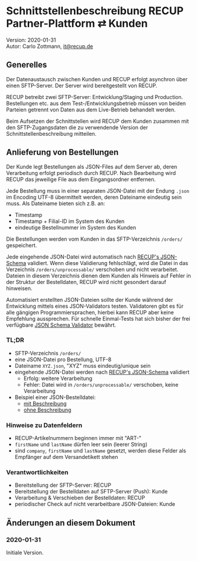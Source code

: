 # Schnittstellenbeschreibung RECUP Partner-Plattform ⇄ Kunden

Version: 2020-01-31  
Autor: Carlo Zottmann, it@recup.de


## Generelles

Der Datenaustausch zwischen Kunden und RECUP erfolgt asynchron über einen
SFTP-Server. Der Server wird bereitgestellt von RECUP.

RECUP betreibt zwei SFTP-Server: Entwicklung/Staging und Production.
Bestellungen etc. aus dem Test-/Entwicklungsbetrieb müssen von beiden Parteien
getrennt von Daten aus dem Live-Betrieb behandelt werden.

Beim Aufsetzen der Schnittstellen wird RECUP dem Kunden zusammen mit den
SFTP-Zugangsdaten die zu verwendende Version der Schnittstellenbeschreibung
mitteilen.


## Anlieferung von Bestellungen

Der Kunde legt Bestellungen als JSON-Files auf dem Server ab, deren Verarbeitung
erfolgt periodisch durch RECUP. Nach Bearbeitung wird RECUP das jeweilige File
aus dem Eingangsordner entfernen.

Jede Bestellung muss in einer separaten JSON-Datei mit der Endung `.json`
im Encoding UTF-8 übermittelt werden, deren Dateiname eindeutig sein muss. Als
Dateiname bieten sich z.B. an:

- Timestamp
- Timestamp + Filial-ID im System des Kunden
- eindeutige Bestellnummer im System des Kunden

Die Bestellungen werden vom Kunden in das SFTP-Verzeichnis `/orders/`
gespeichert.

Jede eingehende JSON-Datei wird automatisch nach
[RECUP's JSON-Schema](order_schema-2020-01-17.json) validiert. Wenn diese
Validierung fehlschlägt, wird die Datei in das Verzeichnis
`/orders/unprocessable/` verschoben und nicht verarbeitet. Dateien in diesem
Verzeichnis dienen dem Kunden als Hinweis auf Fehler in der Struktur der
Bestelldaten, RECUP wird nicht gesondert darauf hinweisen.

Automatisiert erstellten JSON-Dateien sollte der Kunde während der Entwicklung
mittels eines JSON-Validators testen. Validatoren gibt es für alle gängigen
Programmiersprachen, hierbei kann RECUP aber keine Empfehlung aussprechen.  Für
schnelle Einmal-Tests hat sich bisher der frei verfügbare
[JSON Schema Validator](https://www.jsonschemavalidator.net/) bewährt.


### TL;DR

- SFTP-Verzeichnis `/orders/`
- eine JSON-Datei pro Bestellung, UTF-8
- Dateiname `XYZ.json`, "XYZ" muss eindeutig/unique sein
- eingehende JSON-Datei werden nach
  [RECUP's JSON-Schema](order_schema-2020-01-17.json) validiert
  - Erfolg: weitere Verarbeitung
  - Fehler: Datei wird in `/orders/unprocessable/` verschoben, keine Verarbeitung
- Beispiel einer JSON-Bestelldatei:
  - [mit Beschreibung](order-json-beschreibung.js)
  - [ohne Beschreibung](order-json-beispiel.json)


### Hinweise zu Datenfeldern

- RECUP-Artikelnummern beginnen immer mit "ART-"
- `firstName` und `lastName` dürfen leer sein (leerer String)
- sind `company`, `firstName` und `lastName` gesetzt, werden diese Felder als
  Empfänger auf dem Versandetikett stehen


### Verantwortlichkeiten

- Bereitstellung der SFTP-Server: RECUP
- Bereitstellung der Bestelldaten auf SFTP-Server (Push): Kunde
- Verarbeitung & Verschieben der Bestelldaten: RECUP
- periodischer Check auf nicht verarbeitbare JSON-Dateien: Kunde


## Änderungen an diesem Dokument

### 2020-01-31

Initiale Version.
